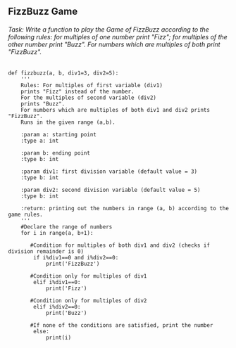 ## FizzBuzz Game
###### Task: Write a function to play the Game of FizzBuzz according to the following rules: for multiples of one number print "Fizz"; for multiples of the other number print "Buzz". For numbers which are multiples of both print "FizzBuzz".
```
def fizzbuzz(a, b, div1=3, div2=5):
    ''' 
    Rules: For multiples of first variable (div1) 
    prints "Fizz" instead of the number.  
    For the multiples of second variable (div2) 
    prints "Buzz".  
    For numbers which are multiples of both div1 and div2 prints "FizzBuzz".
    Runs in the given range (a,b).

    :param a: starting point  
    :type a: int 

    :param b: ending point  
    :type b: int 
    
    :param div1: first division variable (default value = 3)
    :type b: int 
    
    :param div2: second division variable (default value = 5)  
    :type b: int 

    :return: printing out the numbers in range (a, b) according to the game rules. 
    ''' 
    #Declare the range of numbers 
    for i in range(a, b+1): 

       #Condition for multiples of both div1 and div2 (checks if division remainder is 0)  
        if i%div1==0 and i%div2==0: 
            print('FizzBuzz')   

       #Condition only for multiples of div1  
        elif i%div1==0:   
            print('Fizz')  

       #Condition only for multiples of div2    
        elif i%div2==0:   
            print('Buzz')   

       #If none of the conditions are satisfied, print the number  
        else:   
            print(i)
```

